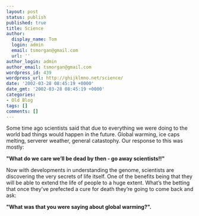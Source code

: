 ```yaml
---
layout: post
status: publish
published: true
title: Science
author:
  display_name: Tom
  login: admin
  email: tsmorgan@gmail.com
  url: ''
author_login: admin
author_email: tsmorgan@gmail.com
wordpress_id: 439
wordpress_url: http://ghijklmno.net/science/
date: '2002-03-28 08:45:19 +0000'
date_gmt: '2002-03-28 08:45:19 +0000'
categories:
- Old Blog
tags: []
comments: []
---
```

<p>Some time ago scientists said that due to everything we were doing to the world bad things would happen in the future. Global warming, ice caps melting, serverer weather, general catastophy. Our response to this was mostly:
</p>

<p><b>"What do we care we&#8217;ll be dead by then - go away scientists!!"</b>
</p>

<p>Now with developments in understanding the genome, scientists are discovering the very secrets of life itself. One of the benefits being that they will be able to extend the life of people to a huge extent. What&#8217;s the betting that once they&#8217;ve prefected a cure for death they&#8217;re going to come back and ask:
</p>

<p><b>"What was that you were saying about global warming?".</b></p>

